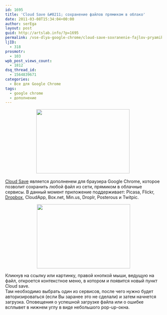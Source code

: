 ```yaml
---
id: 1695
title: 'Cloud Save &#8211; сохранение файлов прямиком в облако'
date: 2011-03-08T15:34:04+00:00
author: serEga
layout: post
guid: http://artslab.info/?p=1695
permalink: /vse-dlya-google-chrome/cloud-save-soxranenie-fajlov-pryamikom-v-oblako/
ljID:
  - 318
prosmotr:
  - 103
wpb_post_views_count:
  - 1812
dsq_thread_id:
  - 1564839671
categories:
  - Все для Google Chrome
tags:
  - google chrome
  - дополнение
---
```

<center>
  <a href="http://artslab.info/wp-content/uploads/cloud_save.png"><img src="http://artslab.info/wp-content/uploads/cloud_save-300x206.png" alt="" title="cloud_save" width="300" height="206" class="alignnone size-medium wp-image-1696" srcset="http://img.artslab.info/cloud_save-300x206.png 300w, http://img.artslab.info/cloud_save.png 400w" sizes="(max-width: 300px) 100vw, 300px" /></a>&nbsp;<a href="http://artslab.info/wp-content/uploads/cloud_save2.png"></center></p> 
  
  <p>
    <a href="https://chrome.google.com/extensions/detail/omiekjeapoonbhiemenfoccbdpeagdah?hl=en">Cloud Save</a> является дополненем для браузера Google Chrome, которое позволит сохранить любой файл из сети, прямиком в облачные сервисы. В данный момент приложение поддерживает: Picasa, Flickr, <a href="http://db.tt/RYea5eSO">Dropbox</a>, CloudApp, Box.net, Min.us, Droplr, Posterous и Twitpic.
  </p>
  
  <p>
    <center>
      <img src="http://artslab.info/wp-content/uploads/cloud_save2-300x206.png" alt="" title="cloud_save2" width="300" height="206" class="alignnone size-medium wp-image-1697" srcset="http://img.artslab.info/cloud_save2-300x206.png 300w, http://img.artslab.info/cloud_save2.png 400w" sizes="(max-width: 300px) 100vw, 300px" /></a>
    </center>
  </p>
  
  <p>
    Кликнув на ссылку или картинку, правой кнопкой мыши, ведущую на файл, откроется контекстное меню, в котором и появится новый пункт Cloud save.<br /> Там необходимо выбрать один из сервисов, после чего нужно будет авторизироваться (если Вы заранее это не сделали) и затем начнется загрузка. Оповещения о успешной загрузке файла или о ошибке всплывет в нижнем углу в виде небольшого pop-up-окна.
  </p>